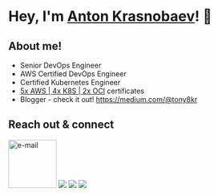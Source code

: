 # Hey, I'm <a href="https://www.linkedin.com/in/tony8kr/" target="_blank">Anton Krasnobaev</a>! 👋

## About me!

* Senior DevOps Engineer
* AWS Certified DevOps Engineer
* Certified Kubernetes Engineer
* <a href="https://www.credly.com/users/anton-krasnobaev">5x AWS | 4x K8S |</a><a href="https://catalog-education.oracle.com/pls/certview/sharebadge?id=CBCAE171C62456499B42A83D96D78DC669DA43F1B79CAB43B6A4B1E6A9AA1B5E"> 2x </a> </a><a href="https://catalog-education.oracle.com/pls/certview/sharebadge?id=7F6B87DA275EA53258F7B677056990A0730F1A2118DDF9732A624AE4C1593433">OCI</a> certificates
* Blogger - check it out! <a href="https://medium.com/@tony8kr">https://medium.com/@tony8kr</a>

## Reach out & connect

[<img width="96" height="96" src="https://img.icons8.com/emoji/96/e-mail.png" alt="e-mail"/>](mailto:tony8kr@gmail.com)
<a href= "https://www.linkedin.com/in/tony8kr"><img src="https://img.icons8.com/fluency/96/linkedin.png"/></a>
<a href= "https://www.credly.com/users/anton-krasnobaev"><img src="https://img.icons8.com/color/96/credly.png"/></a>
<a href= "https://medium.com/@tony8kr"><img src="https://img.icons8.com/color-glass/96/medium-monogram.png"/></a>
